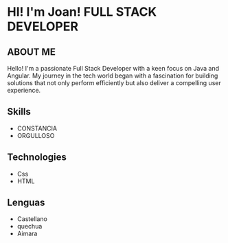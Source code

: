 # HI! I'm Joan! FULL STACK DEVELOPER

## ABOUT ME
Hello! I'm a passionate Full Stack Developer with a keen focus on Java and Angular. My journey in the tech world began with a fascination for building solutions that not only perform efficiently but also deliver a compelling user experience.


## Skills
- CONSTANCIA
- ORGULLOSO

## Technologies
- Css
- HTML

## Lenguas
- Castellano
- quechua
- Aimara
